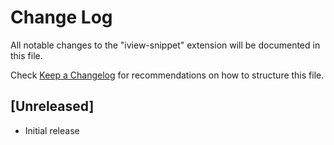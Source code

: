 # Change Log

All notable changes to the "iview-snippet" extension will be documented in this file.

Check [Keep a Changelog](http://keepachangelog.com/) for recommendations on how to structure this file.

## [Unreleased]

- Initial release